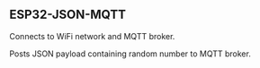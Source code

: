 ## ESP32-JSON-MQTT

Connects to WiFi network and MQTT broker.

Posts JSON payload containing random number to MQTT broker.